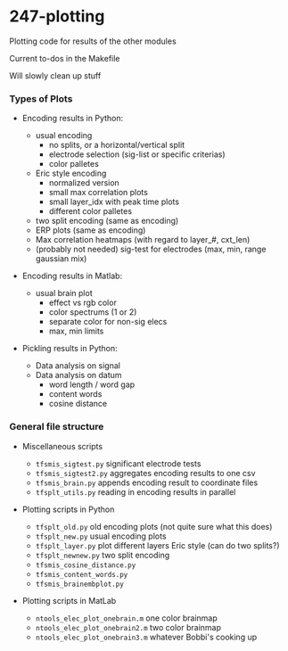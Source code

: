 # 247-plotting
Plotting code for results of the other modules

Current to-dos in the Makefile

Will slowly clean up stuff



### Types of Plots

- Encoding results in Python:
  - usual encoding
    - no splits, or a horizontal/vertical split
    - electrode selection (sig-list or specific criterias)
    - color palletes
  - Eric style encoding
    - normalized version
    - small max correlation plots
    - small layer_idx with peak time plots
    - different color palletes
  - two split encoding (same as encoding)
  - ERP plots (same as encoding)
  - Max correlation heatmaps (with regard to layer_#, cxt_len)
  - (probably not needed) sig-test for electrodes (max, min, range gaussian mix)

- Encoding results in Matlab:
  - usual brain plot
    - effect vs rgb color
    - color spectrums (1 or 2)
    - separate color for non-sig elecs
    - max, min limits

- Pickling results in Python:
  - Data analysis on signal
  - Data analysis on datum
    - word length / word gap
    - content words
    - cosine distance



### General file structure

- Miscellaneous scripts
  -  `tfsmis_sigtest.py` significant electrode tests
  -  `tfsmis_sigtest2.py` aggregates encoding results to one csv
  -  `tfsmis_brain.py` appends encoding result to coordinate files
  -  `tfsplt_utils.py` reading in encoding results in parallel

- Plotting scripts in Python
  - `tfsplt_old.py` old encoding plots (not quite sure what this does)
  - `tfsplt_new.py` usual encoding plots
  - `tfsplt_layer.py` plot different layers Eric style (can do two splits?)
  - `tfsplt_newnew.py` two split encoding
  - `tfsmis_cosine_distance.py`
  - `tfsmis_content_words.py`
  - `tfsmis_brainembplot.py`


- Plotting scripts in MatLab
  - `ntools_elec_plot_onebrain.m` one color brainmap
  - `ntools_elec_plot_onebrain2.m` two color brainmap
  - `ntools_elec_plot_onebrain3.m` whatever Bobbi's cooking up



